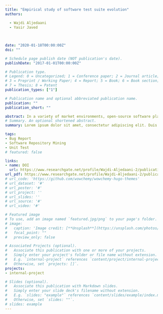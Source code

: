 ```yaml
---
title: "Empirical study of software test suite evolution"
authors:

  - Wajdi Aljedaani
  - Yasir Javed
  
  
  
date: "2020-01-18T00:00:00Z"
doi: ""

# Schedule page publish date (NOT publication's date).
publishDate: "2017-01-01T00:00:00Z"

# Publication type.
# Legend: 0 = Uncategorized; 1 = Conference paper; 2 = Journal article;
# 3 = Preprint / Working Paper; 4 = Report; 5 = Book; 6 = Book section;
# 7 = Thesis; 8 = Patent
publication_types: ["1"]

# Publication name and optional abbreviated publication name.
publication: ""
publication_short: ""

abstract: In a variety of market environments, open-source software plays a major role these days. Open-source systems have expanded to the research area from only academic projects. There are more than thousands of successful and effective open source projects to be checked and their level of performance requires to be calculated. The reliability of software systems can be measured in several respects. Essentially, the ability to detect and locate flaws in test cases is measured. This research aims to identify a good technique for evaluating the efficacy of test cases in open source systems to identify defects. This research study focused on six OSS projects (Open Source Software) publicly available. This study tends to find a relationship between software code suites and test code suites in terms of software evolution. 
# Summary. An optional shortened abstract.
summary: Lorem ipsum dolor sit amet, consectetur adipiscing elit. Duis posuere tellus ac convallis placerat. Proin tincidunt magna sed ex sollicitudin condimentum.

tags:
- Bug Report
- Software Repository Mining
- Unit Test
# featured: false

links:
- name: DOI
  url: https://www.researchgate.net/profile/Wajdi-Aljedaani-2/publication/340121001_Empirical_Study_of_Software_Test_Suite_Evolution/links/5f226ed5458515b729f33382/Empirical-Study-of-Software-Test-Suite-Evolution.pdf
url_pdf: https://www.researchgate.net/profile/Wajdi-Aljedaani-2/publication/340121001_Empirical_Study_of_Software_Test_Suite_Evolution/links/5f226ed5458515b729f33382/Empirical-Study-of-Software-Test-Suite-Evolution.pdf
# url_code: 'https://github.com/wowchemy/wowchemy-hugo-themes'
# url_dataset: '#'
# url_poster: '#'
# url_project: ''
# url_slides: ''
# url_source: '#'
# url_video: '#'

# Featured image
# To use, add an image named `featured.jpg/png` to your page's folder. 
# image:
#   caption: 'Image credit: [**Unsplash**](https://unsplash.com/photos/s9CC2SKySJM)'
#   focal_point: ""
#   preview_only: false

# Associated Projects (optional).
#   Associate this publication with one or more of your projects.
#   Simply enter your project's folder or file name without extension.
#   E.g. `internal-project` references `content/project/internal-project/index.md`.
#   Otherwise, set `projects: []`.
projects:
- internal-project

# Slides (optional).
#   Associate this publication with Markdown slides.
#   Simply enter your slide deck's filename without extension.
#   E.g. `slides: "example"` references `content/slides/example/index.md`.
#   Otherwise, set `slides: ""`.
# slides: example
---
```


<!-- {{% callout note %}}
Create your slides in Markdown - click the *Slides* button to check out the example.
{{% /callout %}}

Supplementary notes can be added here, including [code, math, and images](https://wowchemy.com/docs/writing-markdown-latex/). -->
